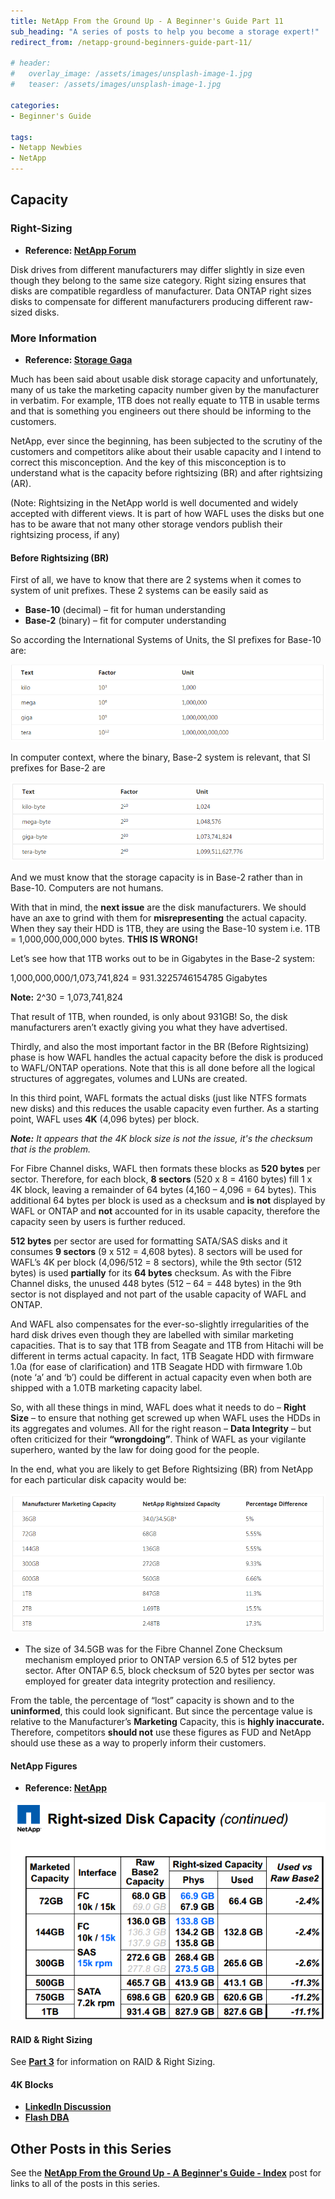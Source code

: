```yaml
---
title: NetApp From the Ground Up - A Beginner's Guide Part 11
sub_heading: "A series of posts to help you become a storage expert!"
redirect_from: /netapp-ground-beginners-guide-part-11/

# header:
#   overlay_image: /assets/images/unsplash-image-1.jpg
#   teaser: /assets/images/unsplash-image-1.jpg

categories:
- Beginner's Guide

tags:
- Netapp Newbies
- NetApp
---
```


## Capacity
### Right-Sizing

*   **Reference: [NetApp Forum](http://community.netapp.com/t5/FAS-and-V-Series-Storage-Systems-Discussions/Defeating-NetApp-quot-Right-Sizing-quot-for-more-Usable-Capacity/td-p/77165)**

Disk drives from different manufacturers may differ slightly in size even though they belong to the same size category. Right sizing ensures that disks are compatible regardless of manufacturer. Data ONTAP right sizes disks to compensate for different manufacturers producing different raw-sized disks.

### More Information

*   **Reference: [Storage Gaga](https://storagegaga.wordpress.com/2011/10/07/playing-with-netapp-capacity-br/)**

Much has been said about usable disk storage capacity and unfortunately, many of us take the marketing capacity number given by the manufacturer in verbatim. For example, 1TB does not really equate to 1TB in usable terms and that is something you engineers out there should be informing to the customers.

NetApp, ever since the beginning, has been subjected to the scrutiny of the customers and competitors alike about their usable capacity and I intend to correct this misconception. And the key of this misconception is to understand what is the capacity before rightsizing (BR) and after rightsizing (AR).

(Note: Rightsizing in the NetApp world is well documented and widely accepted with different views. It is part of how WAFL uses the disks but one has to be aware that not many other storage vendors publish their rightsizing process, if any)

#### Before Rightsizing (BR)

First of all, we have to know that there are 2 systems when it comes to system of unit prefixes. These 2 systems can be easily said as

*   **Base-10** (decimal) – fit for human understanding
*   **Base-2** (binary) – fit for computer understanding

So according the International Systems of Units, the SI prefixes for Base-10 are:

[![table1](/assets/2015/02/table1.png)](/assets/2015/02/table1.png)

In computer context, where the binary, Base-2 system is relevant, that SI prefixes for Base-2 are

[![table2](/assets/2015/02/table2.png)](/assets/2015/02/table2.png)

And we must know that the storage capacity is in Base-2 rather than in Base-10. Computers are not humans.

With that in mind, the **next issue** are the disk manufacturers. We should have an axe to grind with them for **misrepresenting** the actual capacity. When they say their HDD is 1TB, they are using the Base-10 system i.e. 1TB = 1,000,000,000,000 bytes. **THIS IS WRONG!**

Let’s see how that 1TB works out to be in Gigabytes in the Base-2 system:

1,000,000,000/1,073,741,824 = 931.3225746154785 Gigabytes

**Note:** 2^30 = 1,073,741,824

That result of 1TB, when rounded, is only about 931GB! So, the disk manufacturers aren’t exactly giving you what they have advertised.

Thirdly, and also the most important factor in the BR (Before Rightsizing) phase is how WAFL handles the actual capacity before the disk is produced to WAFL/ONTAP operations. Note that this is all done before all the logical structures of aggregates, volumes and LUNs are created.

In this third point, WAFL formats the actual disks (just like NTFS formats new disks) and this reduces the usable capacity even further. As a starting point, WAFL uses **4K** (4,096 bytes) per block.

_**Note:** It appears that the 4K block size is not the issue, it's the checksum that is the problem._

For Fibre Channel disks, WAFL then formats these blocks as **520 bytes** per sector. Therefore, for each block, **8 sectors** (520 x 8 = 4160 bytes) fill 1 x 4K block, leaving a remainder of 64 bytes (4,160 – 4,096 = 64 bytes). This additional 64 bytes per block is used as a checksum and **is not** displayed by WAFL or ONTAP and **not** accounted for in its usable capacity, therefore the capacity seen by users is further reduced.

**512 bytes** per sector are used for formatting SATA/SAS disks and it consumes **9 sectors** (9 x 512 = 4,608 bytes). 8 sectors will be used for WAFL’s 4K per block (4,096/512 = 8 sectors), while the 9th sector (512 bytes) is used **partially** for its **64 bytes** checksum. As with the Fibre Channel disks, the unused 448 bytes (512 – 64 = 448 bytes) in the 9th sector is not displayed and not part of the usable capacity of WAFL and ONTAP.

And WAFL also compensates for the ever-so-slightly irregularities of the hard disk drives even though they are labelled with similar marketing capacities. That is to say that 1TB from Seagate and 1TB from Hitachi will be different in terms actual capacity. In fact, 1TB Seagate HDD with firmware 1.0a (for ease of clarification) and 1TB Seagate HDD with firmware 1.0b (note ‘a’ and ‘b’) could be different in actual capacity even when both are shipped with a 1.0TB marketing capacity label.

So, with all these things in mind, WAFL does what it needs to do – **Right Size** – to ensure that nothing get screwed up when WAFL uses the HDDs in its aggregates and volumes. All for the right reason – **Data Integrity** – but often criticized for their **“wrongdoing”**. Think of WAFL as your vigilante superhero, wanted by the law for doing good for the people.

In the end, what you are likely to get Before Rightsizing (BR) from NetApp for each particular disk capacity would be:

[![table3](/assets/2015/02/table3.png)](/assets/2015/02/table3.png)

* The size of 34.5GB was for the Fibre Channel Zone Checksum mechanism employed prior to ONTAP version 6.5 of 512 bytes per sector. After ONTAP 6.5, block checksum of 520 bytes per sector was employed for greater data integrity protection and resiliency.

From the table, the percentage of “lost” capacity is shown and to the **uninformed**, this could look significant. But since the percentage value is relative to the Manufacturer’s **Marketing** Capacity, this is **highly inaccurate.** Therefore, competitors **should not** use these figures as FUD and NetApp should use these as a way to properly inform their customers.

#### NetApp Figures

*   **Reference: [NetApp](http://community.netapp.com/fukiw75442/attachments/fukiw75442/fas-and-v-series-storage-systems-discussions/3432/1/Right-sized+disks.pdf)**

[![net1](/assets/2015/02/net1.png)](/assets/2015/02/net1.png)


#### RAID & Right Sizing


See **[Part 3](/netapp-ground-beginners-guide-part-3/ "NetApp From the Ground Up – A Beginner’s Guide Part 3")** for information on RAID & Right Sizing.

#### 4K Blocks

*   [**LinkedIn Discussion**](http://www.linkedin.com/groups/What-are-reasons-behind-fixing-3961404.S.255541032)
*   [**Flash DBA**](http://flashdba.com/4k-sector-size/)

## Other Posts in this Series

See the [**NetApp From the Ground Up - A Beginner's Guide - Index**](/netapp-ground-beginners-guide-index/ "NetApp From the Ground Up – A Beginner’s Guide – Index") post for links to all of the posts in this series.